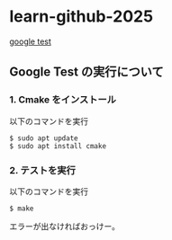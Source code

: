# learn-github-2025

[google test](https://google.github.io/googletest/quickstart-cmake.html)

## Google Test の実行について

### 1. Cmake をインストール
以下のコマンドを実行

```
$ sudo apt update
$ sudo apt install cmake
```

### 2. テストを実行
以下のコマンドを実行

```
$ make
```

エラーが出なければおっけー。